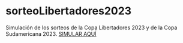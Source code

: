 # sorteoLibertadores2023
Simulación de los sorteos de la Copa Libertadores 2023 y de la Copa Sudamericana 2023.
[SIMULAR AQUÍ](https://sorteosconmebol2023.streamlit.app)
